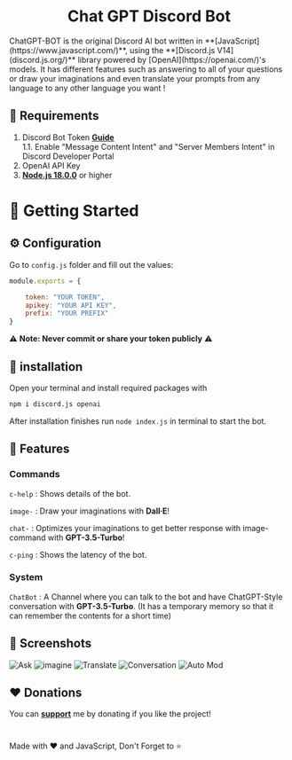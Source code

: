 <h1 align="center">Chat GPT Discord Bot</h1>
ChatGPT-BOT is the original Discord AI bot written in **[JavaScript](https://www.javascript.com/)**, using the **[Discord.js V14](discord.js.org/)** library powered by [OpenAI](https://openai.com/)'s models. It has different features such as answering to all of your questions or draw your imaginations and even translate your prompts from any language to any other language you want !

## 🚧 Requirements
1. Discord Bot Token **[Guide](https://discordjs.guide/preparations/setting-up-a-bot-application.html#creating-your-bot)**  
   1.1. Enable "Message Content Intent" and "Server Members Intent" in Discord Developer Portal
2. OpenAI API Key
3. **[Node.js 18.0.0](https://nodejs.org/fr/download/)** or higher
# 🚀 Getting Started
## ⚙️ Configuration
Go to `config.js` folder and fill out the values:
```javascript
module.exports = {

    token: "YOUR TOKEN",
    apikey: "YOUR API KEY",
    prefix: "YOUR PREFIX"
}
```
⚠️ **Note: Never commit or share your token publicly** ⚠️

## 🧠 installation
Open your terminal and install required packages with
```sh
npm i discord.js openai
```
After installation finishes run `node index.js` in terminal to start the bot.
## 💫 Features
### Commands
`c-help` : Shows details of the bot.

`image-` : Draw your imaginations with **Dall∙E**!

`chat-` : Optimizes your imaginations to get better response with image- command with **GPT-3.5-Turbo**!

`c-ping` : Shows the latency of the bot.
### System
`ChatBot` : A Channel where you can talk to the bot and have ChatGPT-Style conversation with **GPT-3.5-Turbo**. (It has a temporary memory so that it can remember the contents for a short time)
## 📸 Screenshots
![Ask](https://user-images.githubusercontent.com/89854127/218874201-c64068e8-708e-49ca-a322-bcb1e4a76646.png)
![imagine](https://user-images.githubusercontent.com/89854127/218997350-d9a98021-33ad-4fed-b0bc-47306eebdd10.png)
![Translate](https://user-images.githubusercontent.com/89854127/218874217-f472fa38-9918-46a3-a0e2-6a4cbfb4c370.png)
![Conversation](https://user-images.githubusercontent.com/89854127/219849430-09bdbac5-2ffa-4759-9748-e33ec30c75f1.png)
![Auto Mod](https://user-images.githubusercontent.com/89854127/218874203-c54283b2-410a-4ab6-a233-1dbbb5f42594.png)
## ❤️ Donations
You can **[support](https://paypal.me/mxdonnez)** me by donating if you like the project!
#
Made with ❤️ and JavaScript, Don't Forget to ⭐

